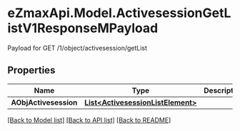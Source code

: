 # eZmaxApi.Model.ActivesessionGetListV1ResponseMPayload
Payload for GET /1/object/activesession/getList

## Properties

Name | Type | Description | Notes
------------ | ------------- | ------------- | -------------
**AObjActivesession** | [**List&lt;ActivesessionListElement&gt;**](ActivesessionListElement.md) |  | 

[[Back to Model list]](../README.md#documentation-for-models) [[Back to API list]](../README.md#documentation-for-api-endpoints) [[Back to README]](../README.md)

